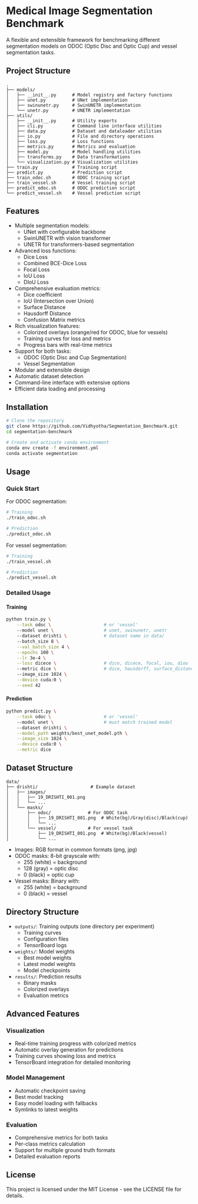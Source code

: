 # Medical Image Segmentation Benchmark

A flexible and extensible framework for benchmarking different segmentation models on ODOC (Optic Disc and Optic Cup) and vessel segmentation tasks.

## Project Structure

```
.
├── models/
│   ├── __init__.py      # Model registry and factory functions
│   ├── unet.py          # UNet implementation
│   ├── swinunetr.py     # SwinUNETR implementation
│   └── unetr.py         # UNETR implementation
├── utils/
│   ├── __init__.py      # Utility exports
│   ├── cli.py           # Command line interface utilities
│   ├── data.py          # Dataset and dataloader utilities
│   ├── io.py            # File and directory operations
│   ├── loss.py          # Loss functions
│   ├── metrics.py       # Metrics and evaluation
│   ├── model.py         # Model handling utilities
│   ├── transforms.py    # Data transformations
│   └── visualization.py # Visualization utilities
├── train.py             # Training script
├── predict.py           # Prediction script
├── train_odoc.sh        # ODOC training script
├── train_vessel.sh      # Vessel training script
├── predict_odoc.sh      # ODOC prediction script
└── predict_vessel.sh    # Vessel prediction script
```

## Features

- Multiple segmentation models:
  - UNet with configurable backbone
  - SwinUNETR with vision transformer
  - UNETR for transformers-based segmentation
- Advanced loss functions:
  - Dice Loss
  - Combined BCE-Dice Loss
  - Focal Loss
  - IoU Loss
  - DIoU Loss
- Comprehensive evaluation metrics:
  - Dice coefficient
  - IoU (Intersection over Union)
  - Surface Distance
  - Hausdorff Distance
  - Confusion Matrix metrics
- Rich visualization features:
  - Colorized overlays (orange/red for ODOC, blue for vessels)
  - Training curves for loss and metrics
  - Progress bars with real-time metrics
- Support for both tasks:
  - ODOC (Optic Disc and Cup Segmentation)
  - Vessel Segmentation
- Modular and extensible design
- Automatic dataset detection
- Command-line interface with extensive options
- Efficient data loading and processing

## Installation

```bash
# Clone the repository
git clone https://github.com/Vidhyotha/Segmentation_Benchmark.git
cd segmentation-benchmark

# Create and activate conda environment
conda env create -f environment.yml
conda activate segmentation
```

## Usage

### Quick Start

For ODOC segmentation:
```bash
# Training
./train_odoc.sh

# Prediction
./predict_odoc.sh
```

For vessel segmentation:
```bash
# Training
./train_vessel.sh

# Prediction
./predict_vessel.sh
```

### Detailed Usage

#### Training

```bash
python train.py \
    --task odoc \                    # or 'vessel'
    --model unet \                   # unet, swinunetr, unetr
    --dataset drishti \              # dataset name in data/
    --batch_size 8 \
    --val_batch_size 4 \
    --epochs 100 \
    --lr 3e-4 \
    --loss dicece \                  # dice, dicece, focal, iou, diou
    --metric dice \                  # dice, hausdorff, surface_distance, iou
    --image_size 1024 \
    --device cuda:0 \
    --seed 42
```

#### Prediction

```bash
python predict.py \
    --task odoc \                    # or 'vessel'
    --model unet \                   # must match trained model
    --dataset drishti \
    --model_path weights/best_unet_model.pth \
    --image_size 1024 \
    --device cuda:0 \
    --metric dice
```

## Dataset Structure

```
data/
├── drishti/                    # Example dataset
│   ├── images/
│   │   ├── 19_DRISHTI_001.png
│   │   └── ...
│   └── masks/
│       ├── odoc/              # For ODOC task
│       │   ├── 19_DRISHTI_001.png  # White(bg)/Gray(disc)/Black(cup)
│       │   └── ...
│       └── vessel/            # For vessel task
│           ├── 19_DRISHTI_001.png  # White(bg)/Black(vessel)
│           └── ...
```

- Images: RGB format in common formats (png, jpg)
- ODOC masks: 8-bit grayscale with:
  - 255 (white) = background
  - 128 (gray) = optic disc
  - 0 (black) = optic cup
- Vessel masks: Binary with:
  - 255 (white) = background
  - 0 (black) = vessel

## Directory Structure

- `outputs/`: Training outputs (one directory per experiment)
  - Training curves
  - Configuration files
  - TensorBoard logs
- `weights/`: Model weights
  - Best model weights
  - Latest model weights
  - Model checkpoints
- `results/`: Prediction results
  - Binary masks
  - Colorized overlays
  - Evaluation metrics

## Advanced Features

### Visualization
- Real-time training progress with colorized metrics
- Automatic overlay generation for predictions
- Training curves showing loss and metrics
- TensorBoard integration for detailed monitoring

### Model Management
- Automatic checkpoint saving
- Best model tracking
- Easy model loading with fallbacks
- Symlinks to latest weights

### Evaluation
- Comprehensive metrics for both tasks
- Per-class metrics calculation
- Support for multiple ground truth formats
- Detailed evaluation reports


## License

This project is licensed under the MIT License - see the LICENSE file for details.
